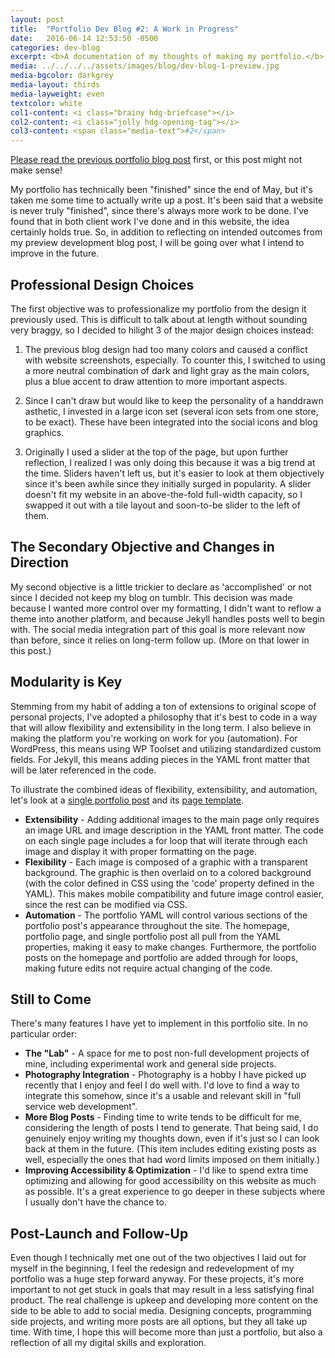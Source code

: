 ```yaml
---
layout: post
title:  "Portfolio Dev Blog #2: A Work in Progress"
date:   2016-06-14 12:53:50 -0500
categories: dev-blog
excerpt: <b>A documentation of my thoughts of making my portfolio.</b> - <i>"It's been said that a website is never truly "finished", since there's always more work to be done. I've found that in both client work I've done and in this website, the idea certainly holds true."</i>
media: ../../../../assets/images/blog/dev-blog-1-preview.jpg
media-bgcolor: darkgrey
media-layout: thirds
media-layweight: even
textcolor: white
col1-content: <i class="brainy hdg-briefcase"></i>
col2-content: <i class="jolly hdg-opening-tag"></i>
col3-content: <span class="media-text">#2</span>
---
```

[Please read the previous portfolio blog post](../../../../dev-blog/2016/02/16/blog-development-1.html) first, or this post might not make sense!

My portfolio has technically been "finished" since the end of May, but it's taken me some time to actually write up a post. It's been said that a website is never truly "finished", since there's always more work to be done. I've found that in both client work I've done and in this website, the idea certainly holds true. So, in addition to reflecting on intended outcomes from my preview development blog post, I will be going over what I intend to improve in the future.

## Professional Design Choices
The first objective was to professionalize my portfolio from the design it previously used. This is difficult to talk about at length without sounding very braggy, so I decided to hilight 3 of the major design choices instead:

1. The previous blog design had too many colors and caused a conflict with website screenshots, especially. To counter this, I switched to using a more neutral combination of dark and light gray as the main colors, plus a blue accent to draw attention to more important aspects.

2. Since I can't draw but would like to keep the personality of a handdrawn asthetic, I invested in a large icon set (several icon sets from one store, to be exact). These have been integrated into the social icons and blog graphics.

3. Originally I used a slider at the top of the page, but upon further reflection, I realized I was only doing this because it was a big trend at the time. Sliders haven't left us, but it's easier to look at them objectively since it's been awhile since they initially surged in popularity. A slider doesn't fit my website in an above-the-fold full-width capacity, so I swapped it out with a tile layout and soon-to-be slider to the left of them.

## The Secondary Objective and Changes in Direction
My second objective is a little trickier to declare as 'accomplished' or not since I decided not keep my blog on tumblr. This decision was made because I wanted more control over my formatting, I didn't want to reflow a theme into another platform, and because Jekyll handles posts well to begin with. The social media integration part of this goal is more relevant now than before, since it relies on long-term follow up. (More on that lower in this post.)

## Modularity is Key
Stemming from my habit of adding a ton of extensions to original scope of personal projects, I've adopted a philosophy that it's best to code in a way that will allow flexibility and extensibility in the long term. I also believe in making the platform you're working on work for you (automation). For WordPress, this means using WP Toolset and utilizing standardized custom fields. For Jekyll, this means adding pieces in the YAML front matter that will be later referenced in the code.

To illustrate the combined ideas of flexibility, extensibility, and automation, let's look at a [single portfolio post](https://github.com/emilyeserven/emilyeserven.github.io/blob/master/_portfolio/epm.md) and its [page template](https://github.com/emilyeserven/emilyeserven.github.io/blob/master/_layouts/portfolio.html).

- **Extensibility** - Adding additional images to the main page only requires an image URL and image description in the YAML front matter. The code on each single page includes a for loop that will iterate through each image and display it with proper formatting on the page.
- **Flexibility** - Each image is composed of a graphic with a transparent background. The graphic is then overlaid on to a colored background (with the color defined in CSS using the 'code' property defined in the YAML). This makes mobile compatibility and future image control easier, since the rest can be modified via CSS.
- **Automation** - The portfolio YAML will control various sections of the portfolio post's appearance throughout the site. The homepage, portfolio page, and single portfolio post all pull from the YAML properties, making it easy to make changes. Furthermore, the portfolio posts on the homepage and portfolio are added through for loops, making future edits not require actual changing of the code.

## Still to Come
There's many features I have yet to implement in this portfolio site. In no particular order:

- **The "Lab"** - A space for me to post non-full development projects of mine, including experimental work and general side projects.
- **Photography Integration** - Photography is a hobby I have picked up recently that I enjoy and feel I do well with. I'd love to find a way to integrate this somehow, since it's a usable and relevant skill in "full service web development".
- **More Blog Posts** - Finding time to write tends to be difficult for me, considering the length of posts I tend to generate. That being said, I do genuinely enjoy writing my thoughts down, even if it's just so I can look back at them in the future. (This item includes editing existing posts as well, especially the ones that had word limits imposed on them initially.)
- **Improving Accessibility & Optimization** - I'd like to spend extra time optimizing and allowing for good accessibility on this website as much as possible. It's a great experience to go deeper in these subjects where I usually don't have the chance to.

## Post-Launch and Follow-Up
Even though I technically met one out of the two objectives I laid out for myself in the beginning, I feel the redesign and redevelopment of my portfolio was a huge step forward anyway. For these projects, it's more important to not get stuck in goals that may result in a less satisfying final product. The real challenge is upkeep and developing more content on the side to be able to add to social media. Designing concepts, programming side projects, and writing more posts are all options, but they all take up time. With time, I hope this will become more than just a portfolio, but also a reflection of all my digital skills and exploration.
